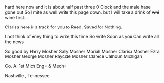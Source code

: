 hard here now and it is about half past three O Clock and the male hase gone out So I mite as well write this page down. but I will take a drink of ~~whi~~ wine first... 

Clarisa here is a track for you to Reed. Saved for Nothing. 

I not think of eney thing to write this time So write Soon as you Can write all the news  

So good by  Harry Mosher  Sally Mosher  Moriah Mosher  Clarisa Mosher  Ezra Mosher  George Mosher  Raycide Mosher  Clarece Calhoun  Michigan

Co. A. 1st Mich Eng= & Mech= 

Nashville , Tennessee